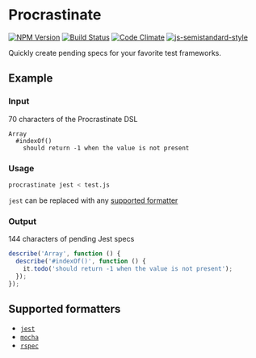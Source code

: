 # Procrastinate
[![NPM Version](http://img.shields.io/npm/v/procrastinate.svg?style=flat)](https://www.npmjs.org/package/procrastinate)
[![Build Status](https://travis-ci.org/nickmccurdy/procrastinate.svg?branch=master)](https://travis-ci.org/nickmccurdy/procrastinate)
[![Code Climate](https://codeclimate.com/github/nickmccurdy/procrastinate/badges/gpa.svg)](https://codeclimate.com/github/nickmccurdy/procrastinate)
[![js-semistandard-style](https://img.shields.io/badge/code%20style-semistandard-brightgreen.svg?style=flat)](https://github.com/Flet/semistandard)

Quickly create pending specs for your favorite test frameworks.

## Example

### Input
70 characters of the Procrastinate DSL
```
Array
  #indexOf()
    should return -1 when the value is not present
```

### Usage
```sh
procrastinate jest < test.js
```
`jest` can be replaced with any [supported formatter](#supported-formatters)

### Output
144 characters of pending Jest specs
```javascript
describe('Array', function () {
  describe('#indexOf()', function () {
    it.todo('should return -1 when the value is not present');
  });
});
```

## Supported formatters
- [`jest`](https://jestjs.io/)
- [`mocha`](https://mochajs.org/)
- [`rspec`](https://rspec.info/)

